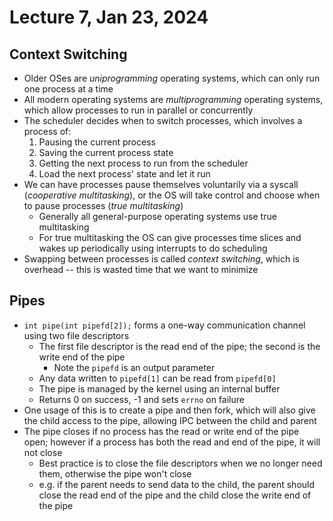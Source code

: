 # Lecture 7, Jan 23, 2024

## Context Switching

* Older OSes are *uniprogramming* operating systems, which can only run one process at a time
* All modern operating systems are *multiprogramming* operating systems, which allow processes to run in parallel or concurrently
* The scheduler decides when to switch processes, which involves a process of:
	1. Pausing the current process
	2. Saving the current process state
	3. Getting the next process to run from the scheduler
	4. Load the next process' state and let it run
* We can have processes pause themselves voluntarily via a syscall (*cooperative multitasking*), or the OS will take control and choose when to pause processes (*true multitasking*)
	* Generally all general-purpose operating systems use true multitasking
	* For true multitasking the OS can give processes time slices and wakes up periodically using interrupts to do scheduling
* Swapping between processes is called *context switching*, which is overhead -- this is wasted time that we want to minimize

## Pipes

* `int pipe(int pipefd[2]);` forms a one-way communication channel using two file descriptors
	* The first file descriptor is the read end of the pipe; the second is the write end of the pipe
		* Note the `pipefd` is an output parameter
	* Any data written to `pipefd[1]` can be read from `pipefd[0]`
	* The pipe is managed by the kernel using an internal buffer
	* Returns 0 on success, -1 and sets `errno` on failure
* One usage of this is to create a pipe and then fork, which will also give the child access to the pipe, allowing IPC between the child and parent
* The pipe closes if no process has the read or write end of the pipe open; however if a process has both the read and end of the pipe, it will not close
	* Best practice is to close the file descriptors when we no longer need them, otherwise the pipe won't close
	* e.g. if the parent needs to send data to the child, the parent should close the read end of the pipe and the child close the write end of the pipe

